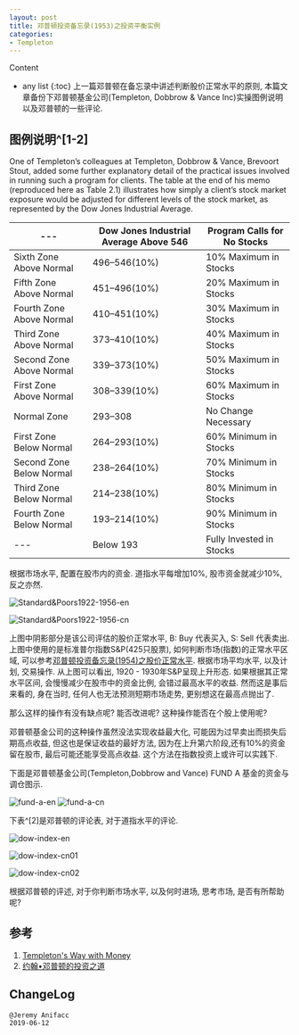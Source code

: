 ```yaml
---
layout: post
title: 邓普顿投资备忘录(1953)之投资平衡实例
categories:
- Templeton
---
```

Content
* any list
{:toc}
上一篇邓普顿在备忘录中讲述判断股价正常水平的原则, 本篇文章备份下邓普顿基金公司(Templeton, Dobbrow & Vance Inc)实操图例说明以及邓普顿的一些评论.

## 图例说明^[1-2]

One of Templeton’s colleagues at Templeton, Dobbrow & Vance, Brevoort Stout, added some further explanatory detail of the practical issues involved in running such a program for clients. The table at the end of his memo (reproduced here as Table 2.1) illustrates how simply a client’s stock market exposure would be adjusted for different levels of the stock market, as represented by the Dow Jones Industrial Average. 

--- | Dow Jones Industrial Average Above 546 | Program Calls for No Stocks
---|---|---
Sixth Zone Above Normal  | 496–546(10%) | 10% Maximum in Stocks
Fifth Zone Above Normal  | 451–496(10%) | 20% Maximum in Stocks
Fourth Zone Above Normal | 410–451(10%) | 30% Maximum in Stocks
Third Zone Above Normal  | 373–410(10%) | 40% Maximum in Stocks
Second Zone Above Normal | 339–373(10%) | 50% Maximum in Stocks
First Zone Above Normal  | 308–339(10%) | 60% Maximum in Stocks
Normal Zone              | 293–308 | No Change Necessary
First Zone Below Normal  | 264–293(10%) | 60% Minimum in Stocks
Second Zone Below Normal | 238–264(10%) | 70% Minimum in Stocks
Third Zone Below Normal  | 214–238(10%) | 80% Minimum in Stocks
Fourth Zone Below Normal | 193–214(10%) | 90% Minimum in Stocks
---                      | Below 193 | Fully Invested in Stocks

根据市场水平, 配置在股市内的资金. 道指水平每增加10%, 股市资金就减少10%, 反之亦然. 

![Standard&Poors1922-1956-en](https://raw.githubusercontent.com/Anifacc/anifacc.github.io/master/images/templeton-normal-stock-prices-en.png)

![Standard&Poors1922-1956-cn](https://raw.githubusercontent.com/Anifacc/anifacc.github.io/master/images/templeton-normal-stock-prices-cn.png)

上图中阴影部分是该公司评估的股价正常水平, B: Buy 代表买入, S: Sell 代表卖出. 上图中使用的是标准普尔指数S&P(425只股票), 如何判断市场(指数)的正常水平区域, 可以参考[邓普顿投资备忘录(1954)之股价正常水平](https://anifacc.github.io/templeton/2019/06/11/templeton-stock-normal-prices/). 根据市场平均水平, 以及计划, 交易操作. 从上图可以看出, 1920 - 1930年S&P呈现上升形态. 如果根据其正常水平区间, 会慢慢减少在股市中的资金比例, 会错过最高水平的收益. 然而这是事后来看的, 身在当时, 任何人也无法预测短期市场走势, 更别想这在最高点抛出了. 

那么这样的操作有没有缺点呢? 能否改进呢? 这种操作能否在个股上使用呢?

邓普顿基金公司的这种操作虽然没法实现收益最大化, 可能因为过早卖出而损失后期高点收益, 但这也是保证收益的最好方法, 因为在上升第六阶段,还有10%的资金留在股市, 最后可能还能享受高点收益. 这个方法在指数投资上或许可以实践下.

下面是邓普顿基金公司(Templeton,Dobbrow and Vance) FUND A 基金的资金与调仓图示.

![fund-a-en](https://raw.githubusercontent.com/Anifacc/anifacc.github.io/master/images/templeton-fund-a-en.png)
![fund-a-cn](https://raw.githubusercontent.com/Anifacc/anifacc.github.io/master/images/templeton-fund-a-cn.png)

下表^[2]是邓普顿的评论表, 对于道指水平的评论.

![dow-index-en](https://raw.githubusercontent.com/Anifacc/anifacc.github.io/master/images/templeton-1947-predict-dow-index-en.png)

![dow-index-cn01](https://raw.githubusercontent.com/Anifacc/anifacc.github.io/master/images/templeton-1947-predict-dow-index-cn01.png)

![dow-index-cn02](https://raw.githubusercontent.com/Anifacc/anifacc.github.io/master/images/templeton-1947-predict-dow-index-cn02.png)

根据邓普顿的评述, 对于你判断市场水平, 以及何时进场, 思考市场, 是否有所帮助呢?

## 参考

1. [Templeton's Way with Money](https://book.douban.com/subject/6915772/)
2. [约翰•邓普顿的投资之道](https://book.douban.com/subject/25723410/)

## ChangeLog

```
@Jeremy Anifacc
2019-06-12
```
